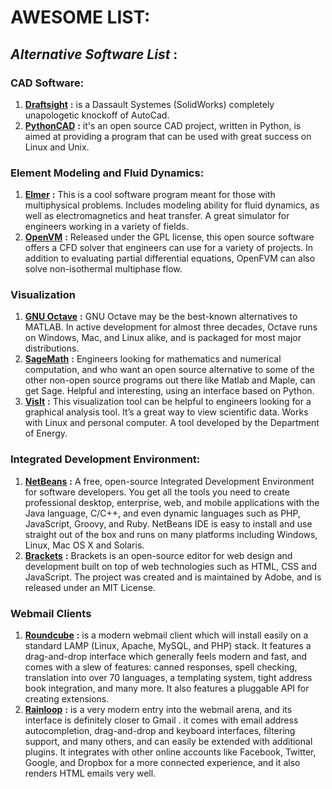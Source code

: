 # **AWESOME LIST**:
## _Alternative Software List_ :
### **CAD Software:**
1.  [**Draftsight**](https://www.3ds.com/fr/produits-et-services/draftsight-cad-software/free-download/) **:** is a Dassault Systemes (SolidWorks) completely unapologetic knockoff of AutoCad.
2.  [**PythonCAD**](https://sourceforge.net/projects/pythoncad/) **:** it's an open source CAD project, written in Python, is aimed at providing a program that can be used with great success on Linux and Unix. 
### **Element Modeling and Fluid Dynamics:**
1. [**Elmer**](https://sourceforge.net/projects/elmerfem/) **:**  This is a cool software program meant for those with multiphysical problems. Includes modeling ability for fluid dynamics, as well as electromagnetics and heat transfer. A great simulator for engineers working in a variety of fields.
2. [**OpenVM**](https://sourceforge.net/projects/open-vm-tools/files/) **:** Released under the GPL license, this open source software offers a CFD solver that engineers can use for a variety of projects. In addition to evaluating partial differential equations, OpenFVM can also solve non-isothermal multiphase flow.
### **Visualization**
1. [**GNU Octave**](https://www.gnu.org/software/octave/) **:** GNU Octave may be the best-known alternatives to MATLAB. In active development for almost three decades, Octave runs on Windows, Mac, and Linux alike, and is packaged for most major distributions.
2. [**SageMath**](http://www.sagemath.org/download.html) **:** Engineers looking for mathematics and numerical computation, and who want an open source alternative to some of the other non-open source programs out there like Matlab and Maple, can get Sage. Helpful and interesting, using an interface based on Python.
3. [**VisIt**](https://wci.llnl.gov/simulation/computer-codes/visit/downloads) **:** This visualization tool can be helpful to engineers looking for a graphical analysis tool. It’s a great way to view scientific data. Works with Linux and personal computer. A tool developed by the Department of Energy.
### **Integrated Development Environment:**
1. [**NetBeans**](https://netbeans.org/downloads/) **:** A free, open-source Integrated Development Environment for software developers. You get all the tools you need to create professional desktop, enterprise, web, and mobile applications with the Java language, C/C++, and even dynamic languages such as PHP, JavaScript, Groovy, and Ruby. NetBeans IDE is easy to install and use straight out of the box and runs on many platforms including Windows, Linux, Mac OS X and Solaris.
2. [**Brackets**](http://brackets.io/) **:** Brackets is an open-source editor for web design and development built on top of web technologies such as HTML, CSS and JavaScript. The project was created and is maintained by Adobe, and is released under an MIT License.
### **Webmail Clients**
1. [**Roundcube**](https://roundcube.net/download/) **:** is a modern webmail client which will install easily on a standard LAMP (Linux, Apache, MySQL, and PHP) stack. It features a drag-and-drop interface which generally feels modern and fast, and comes with a slew of features: canned responses, spell checking, translation into over 70 languages, a templating system, tight address book integration, and many more. It also features a pluggable API for creating extensions.
2. [**Rainloop**](https://www.rainloop.net/downloads/) **:** is a very modern entry into the webmail arena, and its interface is definitely closer  to Gmail . it comes with email address autocompletion, drag-and-drop and keyboard interfaces, filtering support, and many others, and can easily be extended with additional plugins. It integrates with other online accounts like Facebook, Twitter, Google, and Dropbox for a more connected experience, and it also renders HTML emails very well.





